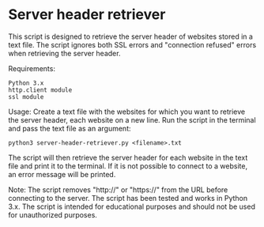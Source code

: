 Server header retriever
=====
This script is designed to retrieve the server header of websites stored in a text file. The script ignores both SSL errors and "connection refused" errors when retrieving the server header.

Requirements:
~~~
Python 3.x
http.client module
ssl module
~~~

Usage:
Create a text file with the websites for which you want to retrieve the server header, each website on a new line.
Run the script in the terminal and pass the text file as an argument:
~~~
python3 server-header-retriever.py <filename>.txt
~~~
The script will then retrieve the server header for each website in the text file and print it to the terminal. If it is not possible to connect to a website, an error message will be printed.

Note:
The script removes "http://" or "https://" from the URL before connecting to the server.
The script has been tested and works in Python 3.x.
The script is intended for educational purposes and should not be used for unauthorized purposes.
